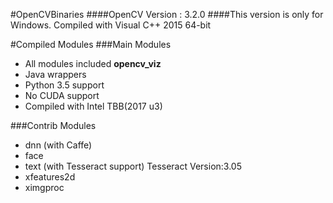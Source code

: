 #OpenCVBinaries
####OpenCV Version : 3.2.0
####This version is only for Windows. Compiled with Visual C++ 2015 64-bit

#Compiled Modules
###Main Modules
- All modules included **opencv_viz**
- Java wrappers
- Python 3.5 support
- No CUDA support
- Compiled with Intel TBB(2017 u3)

###Contrib Modules
- dnn (with Caffe)
- face
- text (with Tesseract support) Tesseract Version:3.05
- xfeatures2d
- ximgproc
